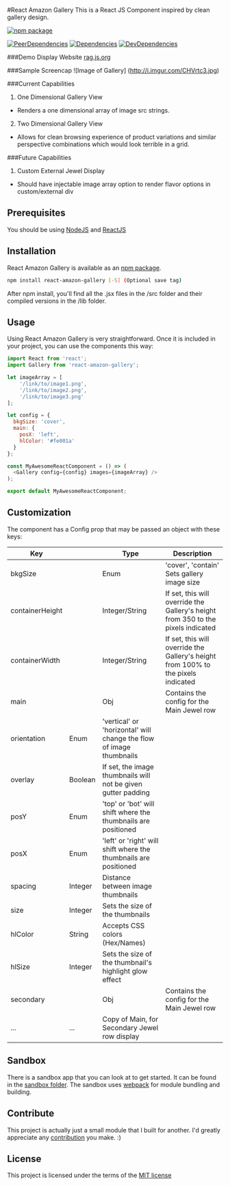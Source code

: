 #React Amazon Gallery
This is a React JS Component inspired by clean gallery design.

[![npm package](https://img.shields.io/npm/v/react-amazon-gallery.svg?style=flat-square)](https://www.npmjs.org/package/react-amazon-gallery)

[![PeerDependencies](https://img.shields.io/david/peer/michaellyons/react-amazon-gallery.svg?style=flat-square)](https://david-dm.org/michaellyons/react-amazon-gallery#info=peerDependencies&view=list)
[![Dependencies](https://img.shields.io/david/michaellyons/react-amazon-gallery.svg?style=flat-square)](https://david-dm.org/michaellyons/react-amazon-gallery)
[![DevDependencies](https://img.shields.io/david/dev/michaellyons/react-amazon-gallery.svg?style=flat-square)](https://david-dm.org/michaellyons/react-amazon-gallery#info=devDependencies&view=list)

###Demo Display Website
[rag.js.org](http://rag.js.org)


###Sample Screencap
![Image of Gallery]
(http://i.imgur.com/CHVrtc3.jpg)

###Current Capabilities
1. One Dimensional Gallery View
  * Renders a one dimensional array of image src strings.
2. Two Dimensional Gallery View
  * Allows for clean browsing experience of product variations and similar perspective combinations which would look terrible in a grid.


###Future Capabilities
1. Custom External Jewel Display
  * Should have injectable image array option to render flavor options in custom/external div

## Prerequisites

You should be using [NodeJS](https://www.nodejs.org) and [ReactJS](https://facebook.github.io/react/)

## Installation

React Amazon Gallery is available as an [npm package](https://www.npmjs.org/package/react-amazon-gallery).
```sh
npm install react-amazon-gallery [-S] (Optional save tag)
```
After npm install, you'll find all the .jsx files in the /src folder and their compiled versions in the /lib folder.


## Usage

Using React Amazon Gallery is very straightforward. Once it is included in your project, you can use the components this way:

```js
import React from 'react';
import Gallery from 'react-amazon-gallery';

let imageArray = [
	'/link/to/image1.png',
	'/link/to/image2.png',
	'/link/to/image3.png'
];

let config = {
  bkgSize: 'cover',
  main: {
    posX: 'left',
    hlColor: '#fe001a'
  }
};

const MyAwesomeReactComponent = () => (
  <Gallery config={config} images={imageArray} />
);

export default MyAwesomeReactComponent;
```

## Customization

The component has a Config prop that may be passed an object with these keys:

Key | | Type | Description
----- | ----- |  ----- | -----
bkgSize | |  Enum | 'cover', 'contain' Sets gallery image size
containerHeight |  | Integer/String | If set, this will override the Gallery's height from 350 to the pixels indicated
containerWidth |  | Integer/String | If set, this will override the Gallery's height from 100% to the pixels indicated
main |  | Obj | Contains the config for the Main Jewel row
 | orientation | Enum | 'vertical' or 'horizontal' will change the flow of image thumbnails
 | overlay | Boolean | If set, the image thumbnails will not be given gutter padding
 | posY | Enum | 'top' or 'bot' will shift where the thumbnails are positioned
 | posX | Enum | 'left' or 'right' will shift where the thumbnails are positioned
 | spacing | Integer | Distance between image thumbnails
 | size | Integer | Sets the size of the thumbnails
 | hlColor | String | Accepts CSS colors (Hex/Names)
 | hlSize | Integer | Sets the size of the thumbnail's highlight glow effect
secondary | |  Obj | Contains the config for the Main Jewel row
 | ... | ... | Copy of Main, for Secondary Jewel row display

 
## Sandbox

There is a sandbox app that you can look at to get started. It can be found in the [sandbox folder](https://github.com/michaellyons/react-amazon-gallery/tree/master/sandbox). The sandbox uses [webpack](https://webpack.github.io/) for module bundling and building.

## Contribute

This project is actually just a small module that I built for another. I'd greatly appreciate any [contribution](https://github.com/michaellyons/react-amazon-gallery/blob/master/CONTRIBUTING.md) you make. :)

## License
This project is licensed under the terms of the [MIT license](https://github.com/michaellyons/react-amazon-gallery/blob/master/LICENSE)
